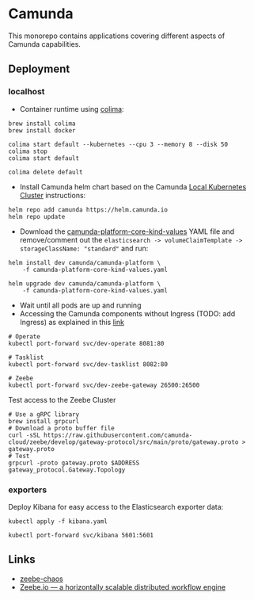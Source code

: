 # Camunda

This monorepo contains applications covering different aspects of Camunda capabilities.

## Deployment

### localhost

* Container runtime using [colima](https://github.com/abiosoft/colima):

```shell
brew install colima
brew install docker

colima start default --kubernetes --cpu 3 --memory 8 --disk 50
colima stop
colima start default

colima delete default
```

* Install Camunda helm chart based on the Camunda [Local Kubernetes Cluster](https://docs.camunda.io/docs/self-managed/platform-deployment/helm-kubernetes/guides/local-kubernetes-cluster/) instructions:

```shell
helm repo add camunda https://helm.camunda.io
helm repo update
```

* Download the [camunda-platform-core-kind-values](https://github.com/camunda/camunda-platform-helm/blob/main/kind/camunda-platform-core-kind-values.yaml) 
YAML file and remove/comment out the `elasticsearch -> volumeClaimTemplate -> storageClassName: "standard"`
and run:

```shell
helm install dev camunda/camunda-platform \
    -f camunda-platform-core-kind-values.yaml

helm upgrade dev camunda/camunda-platform \
    -f camunda-platform-core-kind-values.yaml    
```

* Wait until all pods are up and running
* Accessing the Camunda components without Ingress (TODO: add Ingress) as explained in this [link](https://docs.camunda.io/docs/self-managed/platform-deployment/helm-kubernetes/guides/accessing-components-without-ingress/)

```shell
# Operate
kubectl port-forward svc/dev-operate 8081:80

# Tasklist
kubectl port-forward svc/dev-tasklist 8082:80

# Zeebe
kubectl port-forward svc/dev-zeebe-gateway 26500:26500
```

Test access to the Zeebe Cluster

```shell
# Use a gRPC library 
brew install grpcurl 
# Download a proto buffer file 
curl -sSL https://raw.githubusercontent.com/camunda-cloud/zeebe/develop/gateway-protocol/src/main/proto/gateway.proto > gateway.proto
# Test
grpcurl -proto gateway.proto $ADDRESS gateway_protocol.Gateway.Topology
```

### exporters

Deploy Kibana for easy access to the Elasticsearch exporter data:

```shell
kubectl apply -f kibana.yaml

kubectl port-forward svc/kibana 5601:5601
```

## Links

* [zeebe-chaos](https://zeebe-io.github.io/zeebe-chaos/)
* [Zeebe.io — a horizontally scalable distributed workflow engine](https://blog.bernd-ruecker.com/zeebe-io-a-horizontally-scalable-distributed-workflow-engine-45788a90d549)